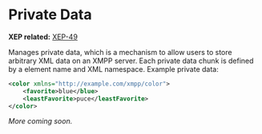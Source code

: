 # Private Data

**XEP related:** [XEP-49](http://www.xmpp.org/extensions/xep-0049.html)

Manages private data, which is a mechanism to allow users to store arbitrary
XML data on an XMPP server. Each private data chunk is defined by a element
name and XML namespace. Example private data:

```xml
<color xmlns="http://example.com/xmpp/color">
	<favorite>blue</blue>
	<leastFavorite>puce</leastFavorite>
</color>
```


_More coming soon._
